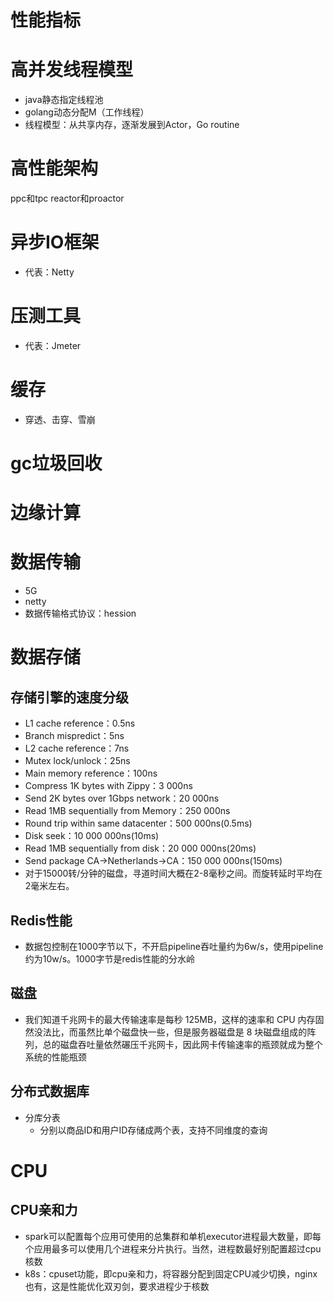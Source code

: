# 性能指标

# 高并发线程模型
* java静态指定线程池
* golang动态分配M（工作线程）
* 线程模型：从共享内存，逐渐发展到Actor，Go routine

# 高性能架构
ppc和tpc
reactor和proactor


# 异步IO框架
* 代表：Netty

# 压测工具
* 代表：Jmeter

# 缓存
* 穿透、击穿、雪崩

# gc垃圾回收

# 边缘计算

# 数据传输
* 5G
* netty
* 数据传输格式协议：hession

# 数据存储
## 存储引擎的速度分级
* L1 cache reference：0.5ns
* Branch mispredict：5ns
* L2 cache reference：7ns
* Mutex lock/unlock：25ns
* Main memory reference：100ns
* Compress 1K bytes with Zippy：3 000ns
* Send 2K bytes over 1Gbps network：20 000ns
* Read 1MB sequentially from Memory：250 000ns
* Round trip within same datacenter：500 000ns(0.5ms)
* Disk seek：10 000 000ns(10ms)
* Read 1MB sequentially from disk：20 000 000ns(20ms)
* Send package CA->Netherlands->CA：150 000 000ns(150ms)
* 对于15000转/分钟的磁盘，寻道时间大概在2-8毫秒之间。而旋转延时平均在2毫米左右。

## Redis性能
* 数据包控制在1000字节以下，不开启pipeline吞吐量约为6w/s，使用pipeline约为10w/s。1000字节是redis性能的分水岭

## 磁盘
* 我们知道千兆网卡的最大传输速率是每秒 125MB，这样的速率和 CPU 内存固然没法比，而虽然比单个磁盘快一些，但是服务器磁盘是 8 块磁盘组成的阵列，总的磁盘吞吐量依然碾压千兆网卡，因此网卡传输速率的瓶颈就成为整个系统的性能瓶颈

## 分布式数据库
* 分库分表
    * 分别以商品ID和用户ID存储成两个表，支持不同维度的查询


# CPU
## CPU亲和力
* spark可以配置每个应用可使用的总集群和单机executor进程最大数量，即每个应用最多可以使用几个进程来分片执行。当然，进程数最好别配置超过cpu核数
* k8s：cpuset功能，即cpu亲和力，将容器分配到固定CPU减少切换，nginx也有，这是性能优化双刃剑，要求进程少于核数
